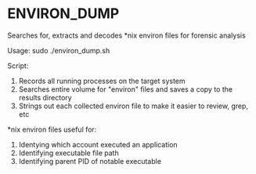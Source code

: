 # ENVIRON_DUMP
Searches for, extracts and decodes *nix environ files for forensic analysis

Usage: sudo ./environ_dump.sh

Script:
1. Records all running processes on the target system
2. Searches entire volume for "environ" files and saves a copy to the results directory
2. Strings out each collected environ file to make it easier to review, grep, etc

*nix environ files useful for:
1. Identying which account executed an application
2. Identifying executable file path
3. Identifying parent PID of notable executable
